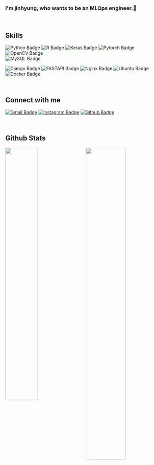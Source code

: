 

<!-- made by https://profilinator.rishav.dev -->
<!-- <div align="center">
<img src="https://rishavanand.github.io/static/images/greetings.gif" align="center" style="width: 100%" />
</div>  

 -->

### <div align="left">I'm jinhyung, who wants to be an MLOps engineer.🚀</div>  


<!-- - 🔭 I’m currently working on [Github Profilinator](https://github.com/rishavanand/github-profilinator)  

- 🌱 I’m currently learning Hyperledger and Kubernetes  

- ❓ Ask me about anything related to MERN stack and related technologies  

- ⚡ Fun fact: I use tabs over spaces  
 -->
<br/>  


## Skills
<div align=left>

![Python Badge](https://img.shields.io/badge/Python-3776AB?style=for-the-badge&logo=python&logoColor=white)
![R Badge](https://img.shields.io/badge/R-276DC3?style=for-the-badge&logo=r&logoColor=white)
![Keras Badge](https://img.shields.io/badge/Keras-D00000?style=for-the-badge&logo=Keras&logoColor=white)
![Pytorch Badge](https://img.shields.io/badge/PyTorch-EE4C2C?style=for-the-badge&logo=PyTorch&logoColor=white)
![OpenCV Badge](https://img.shields.io/badge/OpenCV-27338e?style=for-the-badge&logo=OpenCV&logoColor=white)<br>
![MySQL Badge](https://img.shields.io/badge/MySQL-00000F?style=for-the-badge&logo=mysql&logoColor=white)
<!-- ![PostgreSQL Badge](https://img.shields.io/badge/PostgreSQL-316192?style=for-the-badge&logo=postgresql&logoColor=white) -->
![Django Badge](https://img.shields.io/badge/Django-092E20?style=for-the-badge&logo=django&logoColor=green)
![FASTAPI Badge](https://img.shields.io/badge/fastapi-109989?style=for-the-badge&logo=FASTAPI&logoColor=white)
![Nginx Badge](https://img.shields.io/badge/Nginx-009639?style=for-the-badge&logo=nginx&logoColor=white)
![Ubuntu Badge](https://img.shields.io/badge/Ubuntu-E95420?style=for-the-badge&logo=ubuntu&logoColor=white)
![Docker Badge](https://img.shields.io/badge/Docker-2CA5E0?style=for-the-badge&logo=docker&logoColor=white)

 </div>


<br/>  


## Connect with me  
<div align=left>
 
[![Gmail Badge](https://img.shields.io/badge/-Gmail-d14836?style=flat-square&logo=Gmail&logoColor=white&link=mailto:zssssa36@gmail.com)](mailto:zssssa36@gmail.com)
[![Instagram Badge](https://img.shields.io/badge/-Instagram-dd2a7b?style=flat-square&logo=instagram&logoColor=white&link=https://www.instagram.com/p.real_bro/)](https://www.instagram.com/p.real_bro/) 
[![Github Badge](https://img.shields.io/badge/-github-black?style=flat-square&logo=github&link=https://github.com/ppjh8263)](https://github.com/ppjh8263) 
 </div>
<!-- 
<a href="https://github.com/ppjh8263" target="_blank">
<img src=https://img.shields.io/badge/github-%2324292e.svg?&style=for-the-badge&logo=github&logoColor=white alt=github style="margin-bottom: 5px;" />
</a>
<a href="https://instagram.com/p.real_bro/" target="_blank">
<img src=https://img.shields.io/badge/Instagram-E4405F?style=for-the-badge&logo=instagram&logoColor=white alt=instagram style="margin-bottom: 5px;" />
</a>  
<!-- <a>
<img src=https://img.shields.io/badge/Gmail-D14836?style=for-the-badge&logo=gmail&logoColor=white&link=mailto:zssssa36@gmail.com alt=gmail style="margin-bottom: 5px ;" />
</a> -->

</td><td valign="top" width="50%">

<br/>  


## Github Stats  
<img src="https://github-readme-stats.vercel.app/api/top-langs/?username=ppjh8263&hide_border=true&layout=compact" align="left" style="width: 45%" />
<img src="https://github-readme-stats.vercel.app/api?username=ppjh8263&show_icons=true&count_private=true&hide_border=true" align="right" style="width: 50%"/>

<!-- <br/>
</td></tr></table>

https://github.com/alexandresanlim/Badges4-README.md-Profile
<div align="center">Generated using <a href="https://profilinator.rishav.dev/" target="_blank">Github Profilinator</a></div> -->
